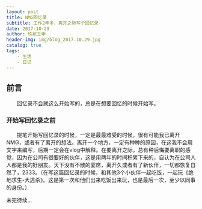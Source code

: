 ```yaml
---
layout: post
title: NMG回忆录
subtitle: 工作2年多，离开之际写个回忆录
date: 2017-10-29
author: 玖贰壬申
header-img: img/blog_2017.10.29.jpg	                 
catalog: true 					                     
tags:
    - 生活
    - 日记
---
```


## 前言
&emsp;&emsp;回忆录不会就这么开始写的，总是在想要回忆的时候开始写。


### 开始写回忆录之前
&emsp;&emsp;提笔开始写回忆录的时候，一定是最最难受的时候，很有可能我已离开NMG，或者有了离开的想法。离开一个地方，一定有种种的原因，在这我不会用文字来编写，后期一定会在vlog中解释。在要离开之际，总有种后悔要离职的感觉，因为在公司有很要好的伙伴，这是用两年的时间积累下来的，自认为在公司人人都是我的好朋友。天下没有不散的宴席，离开久或者有了新伙伴，一切都恢复自然了，2333。（在写这篇回忆录的时候，和其他3个小伙伴一起吃饭，一起玩《绝地求生-大逃杀》。这是第一次和他们出来吃饭出来玩，也是最后一次，至少以同事的身份。）

未完待续...

